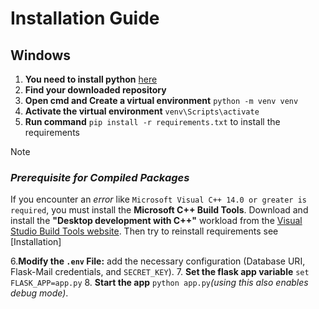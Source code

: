# Installation Guide
## Windows
1. **You need to install python** [here](https://www.python.org/downloads/)
2. **Find your downloaded repository**
3. **Open cmd and Create a virtual environment** `python -m venv venv`
4. **Activate the virtual environment** `venv\Scripts\activate`
5. **Run command** `pip install -r requirements.txt` to install the requirements
>[!NOTE]
>### *Prerequisite for Compiled Packages*
>If you encounter an *error* like `Microsoft Visual C++ 14.0 or greater is required`, you must install the **Microsoft C++ Build Tools**. Download and install the **"Desktop development with C++"** workload from the [Visual Studio Build Tools website](https://visualstudio.microsoft.com/visual-cpp-build-tools/). Then try to reinstall requirements see [Installation]

6.**Modify the `.env` File:** add the necessary configuration (Database URI, Flask-Mail credentials, and `SECRET_KEY`).
7. **Set the flask app variable** `set FLASK_APP=app.py`
8. **Start the app** `python app.py`_(using this also enables debug mode)_.
